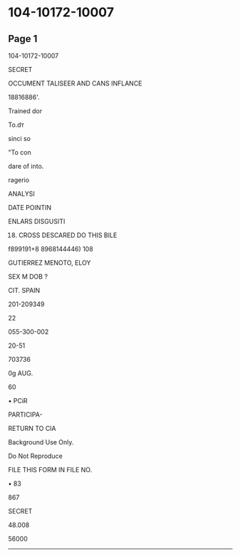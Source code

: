 # 104-10172-10007

## Page 1

104-10172-10007

SECRET

OCCUMENT TALISEER AND CANS INFLANCE

18816886'.

Trained dor

То.dт

sinci so

"To con

dare of into.

ragerio

ANALYSI

DATE POINTIN

ENLARS DISGUSITI

18. CROSS DESCARED DO THIS BILE

f899191+8 8968144446) 108

GUTIERREZ MENOTO, ELOY

SEX M DOB ?

CIT. SPAIN

201-209349

22

055-300-002

20-51

703736

0g AUG.

60

• PCiR

PARTICIPA-

RETURN TO CIA

Background Use Only.

Do Not Reproduce

FILE THIS FORM IN FILE NO.

• 83

867

SECRET

48.008

56000

---

